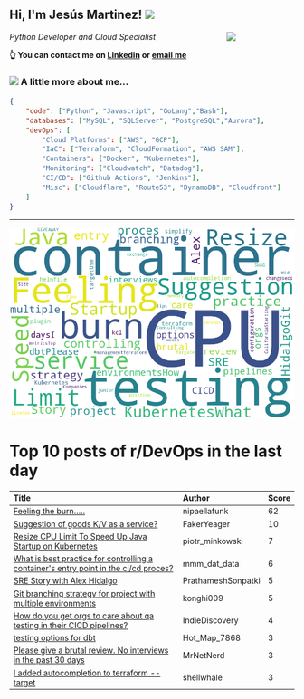 <!--
**jmartinezl/jmartinezl** is a ✨ _special_ ✨ repository because its `README.md` (this file) appears on your GitHub profile.

Here are some ideas to get you started:

- 🔭 I’m currently working on ...
- 🌱 I’m currently learning ...
- 👯 I’m looking to collaborate on ...
- 🤔 I’m looking for help with ...
- 💬 Ask me about ...
- 📫 How to reach me: ...
- 😄 Pronouns: ...
- ⚡ Fun fact: ...
-->

<h2>Hi, I'm Jesús Martinez! <img src="https://media.giphy.com/media/WUlplcMpOCEmTGBtBW/giphy.gif" width="30"> </h2>
<img align='right' src="https://media.giphy.com/media/NytMLKyiaIh6VH9SPm/giphy.gif" width="120">
<p><em>Python Developer and Cloud Specialist
</em></p>

**👆 You can contact me on [Linkedin](https://www.linkedin.com/in/jes%C3%BAs-martinez-2b7b10104/) or [email me](mailto:jesus.mtz.lorenzo@gmail.com)**

### <img src="https://media.giphy.com/media/VgCDAzcKvsR6OM0uWg/giphy.gif" width="50"> A little more about me...  

```json
{
    "code": ["Python", "Javascript", "GoLang","Bash"],
    "databases": ["MySQL", "SQLServer", "PostgreSQL","Aurora"],
    "devOps": [
        "Cloud Platforms": ["AWS", "GCP"],
        "IaC": ["Terraform", "CloudFormation", "AWS SAM"],
        "Containers": ["Docker", "Kubernetes"],
        "Monitoring": ["Cloudwatch", "Datadog"],
        "CI/CD": ["Github Actions", "Jenkins"],
        "Misc": ["Cloudflare", "Route53", "DynamoDB", "Cloudfront"]
    ]
}
```
---

![Wordcloud](./cloud.png)

# Top 10 posts of r/DevOps in the last day

| Title | Author | Score |
|:---|:---|:---|
| [Feeling the burn…..](https://www.reddit.com/r/devops/comments/15xift1/feeling_the_burn/) | nipaellafunk | 62 |
| [Suggestion of goods K/V as a service?](https://www.reddit.com/r/devops/comments/15x6z9s/suggestion_of_goods_kv_as_a_service/) | FakerYeager | 10 |
| [Resize CPU Limit To Speed Up Java Startup on Kubernetes](https://www.reddit.com/r/devops/comments/15xz3cb/resize_cpu_limit_to_speed_up_java_startup_on/) | piotr_minkowski | 7 |
| [What is best practice for controlling a container's entry point in the ci/cd proces?](https://www.reddit.com/r/devops/comments/15x9u0b/what_is_best_practice_for_controlling_a/) | mmm_dat_data | 6 |
| [SRE Story with Alex Hidalgo](https://www.reddit.com/r/devops/comments/15xut3r/sre_story_with_alex_hidalgo/) | PrathameshSonpatki | 5 |
| [Git branching strategy for project with multiple environments](https://www.reddit.com/r/devops/comments/15x6qan/git_branching_strategy_for_project_with_multiple/) | konghi009 | 5 |
| [How do you get orgs to care about qa testing in their CICD pipelines?](https://www.reddit.com/r/devops/comments/15xrvxz/how_do_you_get_orgs_to_care_about_qa_testing_in/) | IndieDiscovery | 4 |
| [testing options for dbt](https://www.reddit.com/r/devops/comments/15x76c1/testing_options_for_dbt/) | Hot_Map_7868 | 3 |
| [Please give a brutal review. No interviews in the past 30 days](https://www.reddit.com/r/devops/comments/15xvo7m/please_give_a_brutal_review_no_interviews_in_the/) | MrNetNerd | 3 |
| [I added autocompletion to terraform --target](https://www.reddit.com/r/devops/comments/15xy0vy/i_added_autocompletion_to_terraform_target/) | shellwhale | 3 |
